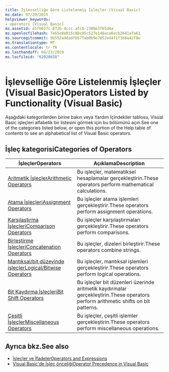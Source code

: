 ```yaml
---
title: İşlevselliğe Göre Listelenmiş İşleçler (Visual Basic)
ms.date: 07/20/2015
helpviewer_keywords:
- operators [Visual Basic]
ms.assetid: d1fb027c-872b-4ccc-afc8-2380e3f65d4a
ms.openlocfilehash: 7e65e8e015c88c95c527e148aca6ecb2641afa61
ms.sourcegitcommit: 9b552addadfb57fab0b9e7852ed4f1f1b8a42f8e
ms.translationtype: MT
ms.contentlocale: tr-TR
ms.lasthandoff: 04/23/2019
ms.locfileid: "62028658"
---
```

# <a name="operators-listed-by-functionality-visual-basic"></a><span data-ttu-id="c42eb-102">İşlevselliğe Göre Listelenmiş İşleçler (Visual Basic)</span><span class="sxs-lookup"><span data-stu-id="c42eb-102">Operators Listed by Functionality (Visual Basic)</span></span>
<span data-ttu-id="c42eb-103">Aşağıdaki kategorilerden birine bakın veya Yardım İçindekiler tablosu, Visual Basic işleçleri alfabetik bir listesini görmek için bu bölümünü açın.</span><span class="sxs-lookup"><span data-stu-id="c42eb-103">See one of the categories listed below, or open this portion of the Help table of contents to see an alphabetical list of Visual Basic operators.</span></span>  
  
## <a name="categories-of-operators"></a><span data-ttu-id="c42eb-104">İşleç kategorisi</span><span class="sxs-lookup"><span data-stu-id="c42eb-104">Categories of Operators</span></span>  
  
|<span data-ttu-id="c42eb-105">İşleçler</span><span class="sxs-lookup"><span data-stu-id="c42eb-105">Operators</span></span>|<span data-ttu-id="c42eb-106">Açıklama</span><span class="sxs-lookup"><span data-stu-id="c42eb-106">Description</span></span>|  
|---------------|-----------------|  
|[<span data-ttu-id="c42eb-107">Aritmetik İşleçler</span><span class="sxs-lookup"><span data-stu-id="c42eb-107">Arithmetic Operators</span></span>](../../../visual-basic/language-reference/operators/arithmetic-operators.md)|<span data-ttu-id="c42eb-108">Bu işleçler, matematiksel hesaplamalar gerçekleştirin.</span><span class="sxs-lookup"><span data-stu-id="c42eb-108">These operators perform mathematical calculations.</span></span>|  
|[<span data-ttu-id="c42eb-109">Atama İşleçleri</span><span class="sxs-lookup"><span data-stu-id="c42eb-109">Assignment Operators</span></span>](../../../visual-basic/language-reference/operators/assignment-operators.md)|<span data-ttu-id="c42eb-110">Bu işleçler atama işlemleri gerçekleştirir.</span><span class="sxs-lookup"><span data-stu-id="c42eb-110">These operators perform assignment operations.</span></span>|  
|[<span data-ttu-id="c42eb-111">Karşılaştırma İşleçleri</span><span class="sxs-lookup"><span data-stu-id="c42eb-111">Comparison Operators</span></span>](../../../visual-basic/language-reference/operators/comparison-operators.md)|<span data-ttu-id="c42eb-112">Bu işleçler karşılaştırmaları gerçekleştirir.</span><span class="sxs-lookup"><span data-stu-id="c42eb-112">These operators perform comparisons.</span></span>|  
|[<span data-ttu-id="c42eb-113">Birleştirme İşleçleri</span><span class="sxs-lookup"><span data-stu-id="c42eb-113">Concatenation Operators</span></span>](../../../visual-basic/language-reference/operators/concatenation-operators.md)|<span data-ttu-id="c42eb-114">Bu işleçler, dizeleri birleştirir.</span><span class="sxs-lookup"><span data-stu-id="c42eb-114">These operators combine strings.</span></span>|  
|[<span data-ttu-id="c42eb-115">Mantıksal/bit düzeyinde işleçler</span><span class="sxs-lookup"><span data-stu-id="c42eb-115">Logical/Bitwise Operators</span></span>](../../../visual-basic/language-reference/operators/logical-bitwise-operators.md)|<span data-ttu-id="c42eb-116">Bu işleçler, mantıksal işlemleri gerçekleştirir.</span><span class="sxs-lookup"><span data-stu-id="c42eb-116">These operators perform logical operations.</span></span>|  
|[<span data-ttu-id="c42eb-117">Bit Kaydırma İşleçleri</span><span class="sxs-lookup"><span data-stu-id="c42eb-117">Bit Shift Operators</span></span>](../../../visual-basic/language-reference/operators/bit-shift-operators.md)|<span data-ttu-id="c42eb-118">Bu işleçler bit düzenleri üzerinde aritmetik kaydırmalar gerçekleştirin.</span><span class="sxs-lookup"><span data-stu-id="c42eb-118">These operators perform arithmetic shifts on bit patterns.</span></span>|  
|[<span data-ttu-id="c42eb-119">Çeşitli İşleçler</span><span class="sxs-lookup"><span data-stu-id="c42eb-119">Miscellaneous Operators</span></span>](../../../visual-basic/language-reference/operators/miscellaneous-operators.md)|<span data-ttu-id="c42eb-120">Bu işleçler, çeşitli işlemler gerçekleştirin.</span><span class="sxs-lookup"><span data-stu-id="c42eb-120">These operators perform miscellaneous operations.</span></span>|  
  
## <a name="see-also"></a><span data-ttu-id="c42eb-121">Ayrıca bkz.</span><span class="sxs-lookup"><span data-stu-id="c42eb-121">See also</span></span>

- [<span data-ttu-id="c42eb-122">İşleçler ve İfadeler</span><span class="sxs-lookup"><span data-stu-id="c42eb-122">Operators and Expressions</span></span>](../../../visual-basic/programming-guide/language-features/operators-and-expressions/index.md)
- [<span data-ttu-id="c42eb-123">Visual Basic'de İşleç önceliği</span><span class="sxs-lookup"><span data-stu-id="c42eb-123">Operator Precedence in Visual Basic</span></span>](../../../visual-basic/language-reference/operators/operator-precedence.md)
